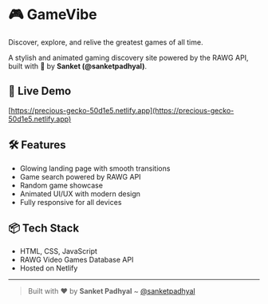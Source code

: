 # 🎮 GameVibe

Discover, explore, and relive the greatest games of all time.

A stylish and animated gaming discovery site powered by the RAWG API, built with 💙 by **Sanket (@sanketpadhyal)**.

## 🚀 Live Demo
[https://precious-gecko-50d1e5.netlify.app](https://precious-gecko-50d1e5.netlify.app)

## 🛠️ Features
- Glowing landing page with smooth transitions  
- Game search powered by RAWG API  
- Random game showcase  
- Animated UI/UX with modern design  
- Fully responsive for all devices  

## 📦 Tech Stack
- HTML, CSS, JavaScript  
- RAWG Video Games Database API  
- Hosted on Netlify

---

> Built with ❤ by **Sanket Padhyal** ~ [@sanketpadhyal](https://github.com/sanketpadhyal)
